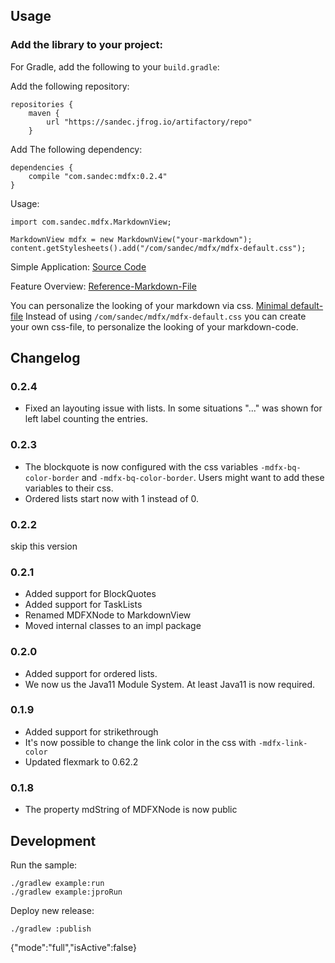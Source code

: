 
## Usage


### Add the library to your project:
For Gradle, add the following to your `build.gradle`:

Add the following repository:
```
repositories {
    maven {
        url "https://sandec.jfrog.io/artifactory/repo"
    }

```
Add The following dependency:
```
dependencies {
    compile "com.sandec:mdfx:0.2.4"
}
```

Usage:
```
import com.sandec.mdfx.MarkdownView;

MarkdownView mdfx = new MarkdownView("your-markdown");
content.getStylesheets().add("/com/sandec/mdfx/mdfx-default.css");
```

Simple Application:
[Source Code](https://github.com/jpro-one/markdown-javafx-renderer/blob/master/example/src/main/java/com/sandec/mdfx/ExampleMDFX.java)

Feature Overview:
[Reference-Markdown-File](https://github.com/jpro-one/markdown-javafx-renderer/blob/master/example/src/main/resources/com/sandec/mdfx/sample.md)


You can personalize the looking of your markdown via css.
[Minimal default-file](https://github.com/jpro-one/markdown-javafx-renderer/blob/master/src/main/resources/com/sandec/mdfx/mdfx-default.css)
Instead of using `/com/sandec/mdfx/mdfx-default.css` you can create your own css-file, to personalize the looking of your markdown-code.

## Changelog

### 0.2.4
* Fixed an layouting issue with lists. In some situations "..." was shown for left label counting the entries.
### 0.2.3
* The blockquote is now configured with the css variables `-mdfx-bq-color-border` and `-mdfx-bq-color-border`. Users might want to add these variables to their css.
* Ordered lists start now with 1 instead of 0.
### 0.2.2
skip this version
### 0.2.1
* Added support for BlockQuotes
* Added support for TaskLists
* Renamed MDFXNode to MarkdownView
* Moved internal classes to an impl package
### 0.2.0
* Added support for ordered lists.
* We now us the Java11 Module System. At least Java11 is now required.
### 0.1.9
* Added support for strikethrough
* It's now possible to change the link color in the css with `-mdfx-link-color`
* Updated flexmark to 0.62.2
### 0.1.8
* The property mdString of MDFXNode is now public

## Development
Run the sample:
```
./gradlew example:run
./gradlew example:jproRun
```

Deploy new release:
```
./gradlew :publish
```
{"mode":"full","isActive":false}